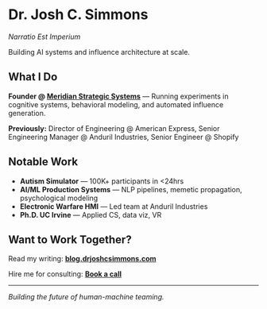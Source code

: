 # Dr. Josh C. Simmons

*Narratio Est Imperium*

Building AI systems and influence architecture at scale.

## What I Do

**Founder @ [Meridian Strategic Systems](https://meridianstrategicsystems.com/)** — Running experiments in cognitive systems, behavioral modeling, and automated influence generation.

**Previously:** Director of Engineering @ American Express, Senior Engineering Manager @ Anduril Industries, Senior Engineer @ Shopify

## Notable Work

- **Autism Simulator** — 100K+ participants in <24hrs
- **AI/ML Production Systems** — NLP pipelines, memetic propagation, psychological modeling
- **Electronic Warfare HMI** — Led team at Anduril Industries
- **Ph.D. UC Irvine** — Applied CS, data viz, VR

## Want to Work Together?

Read my writing: **[blog.drjoshcsimmons.com](https://blog.drjoshcsimmons.com)**

Hire me for consulting: **[Book a call](https://blog.drjoshcsimmons.com)**

---

*Building the future of human-machine teaming.*
